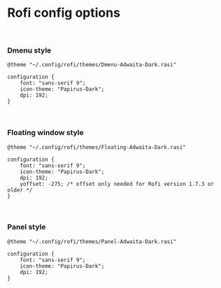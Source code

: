 # Rofi config options

&nbsp;

### Dmenu style
```
@theme "~/.config/rofi/themes/Dmenu-Adwaita-Dark.rasi"

configuration {
    font: "sans-serif 9";
    icon-theme: "Papirus-Dark";
    dpi: 192;
}
```

&nbsp;

### Floating window style
```
@theme "~/.config/rofi/themes/Floating-Adwaita-Dark.rasi"

configuration {
    font: "sans-serif 9";
    icon-theme: "Papirus-Dark";
    dpi: 192;
    yoffset: -275; /* offset only needed for Rofi version 1.7.3 or older */
}
```

&nbsp;

### Panel style
```
@theme "~/.config/rofi/themes/Panel-Adwaita-Dark.rasi"

configuration {
    font: "sans-serif 9";
    icon-theme: "Papirus-Dark";
    dpi: 192;
}
```

&nbsp;
